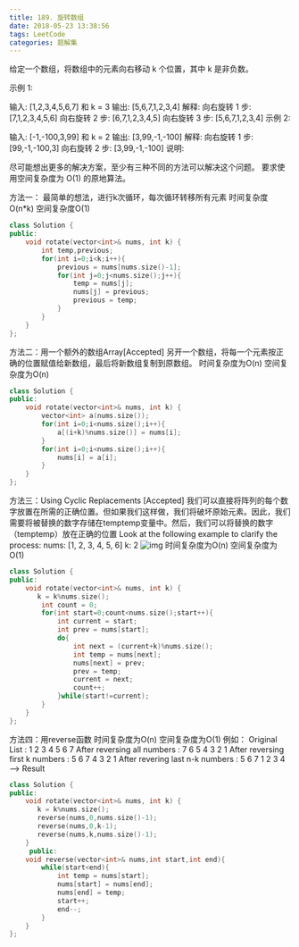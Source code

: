 ```yaml
---
title: 189. 旋转数组
date: 2018-05-23 13:38:56
tags: LeetCode
categories: 题解集
---
```


给定一个数组，将数组中的元素向右移动 k 个位置，其中 k 是非负数。

示例 1:

输入: [1,2,3,4,5,6,7] 和 k = 3
输出: [5,6,7,1,2,3,4]
解释:
向右旋转 1 步: [7,1,2,3,4,5,6]
向右旋转 2 步: [6,7,1,2,3,4,5]
向右旋转 3 步: [5,6,7,1,2,3,4]
示例 2:

输入: [-1,-100,3,99] 和 k = 2
输出: [3,99,-1,-100]
解释: 
向右旋转 1 步: [99,-1,-100,3]
向右旋转 2 步: [3,99,-1,-100]
说明:

尽可能想出更多的解决方案，至少有三种不同的方法可以解决这个问题。
要求使用空间复杂度为 O(1) 的原地算法。

方法一：
最简单的想法，进行k次循环，每次循环转移所有元素
时间复杂度O(n*k)
空间复杂度O(1)
```cpp
class Solution {
public:
    void rotate(vector<int>& nums, int k) {
        int temp,previous;
        for(int i=0;i<k;i++){
            previous = nums[nums.size()-1];
            for(int j=0;j<nums.size();j++){
                temp = nums[j];
                nums[j] = previous;
                previous = temp;
            }
        }
    }
};
```
方法二：用一个额外的数组Array[Accepted]
另开一个数组，将每一个元素按正确的位置赋值给新数组，最后将新数组复制到原数组。
时间复杂度为O(n)
空间复杂度为O(n)
```cpp
class Solution {
public:
    void rotate(vector<int>& nums, int k) {
        vector<int> a(nums.size());
        for(int i=0;i<nums.size();i++){
            a[(i+k)%nums.size()] = nums[i];
        }
        for(int i=0;i<nums.size();i++){
            nums[i] = a[i];
        }
    }
};
```
方法三：Using Cyclic Replacements [Accepted]
我们可以直接将阵列的每个数字放置在所需的正确位置。但如果我们这样做，我们将破坏原始元素。因此，我们需要将被替换的数字存储在temptemp变量中。然后，我们可以将替换的数字（temptemp）放在正确的位置
Look at the following example to clarify the process: nums: [1, 2, 3, 4, 5, 6] k: 2
![img](https://leetcode.com/media/original_images/189_Rotate_Array.png)
时间复杂度为O(n)
空间复杂度为O(1)

```cpp
class Solution {
public:
    void rotate(vector<int>& nums, int k) {
       k = k%nums.size();
        int count = 0;
        for(int start=0;count<nums.size();start++){
            int current = start;
            int prev = nums[start];
            do{
                int next = (current+k)%nums.size();
                int temp = nums[next];
                nums[next] = prev;
                prev = temp;
                current = next;
                count++;
            }while(start!=current);
        }
    }
};
```

方法四：用reverse函数
时间复杂度为O(n)
空间复杂度为O(1)
例如：
Original List                   : 1 2 3 4 5 6 7
After reversing all numbers     : 7 6 5 4 3 2 1
After reversing first k numbers : 5 6 7 4 3 2 1
After revering last n-k numbers : 5 6 7 1 2 3 4 --> Result
```cpp
class Solution {
public:
    void rotate(vector<int>& nums, int k) {
       k = k%nums.size();
       reverse(nums,0,nums.size()-1);
       reverse(nums,0,k-1);
       reverse(nums,k,nums.size()-1);
    }
     public:
    void reverse(vector<int>& nums,int start,int end){
        while(start<end){
            int temp = nums[start];
            nums[start] = nums[end];
            nums[end] = temp;
            start++;
            end--;
        }
    }
};
```